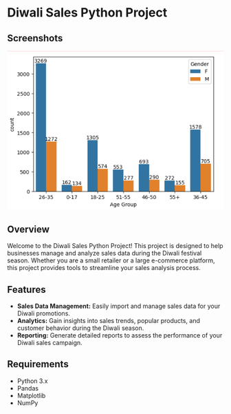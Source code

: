 
# Diwali Sales Python Project


## Screenshots

![App Screenshot](https://github.com/PinjuPatel13/Diwali_Sales_Python/blob/main/jpg.png)


## Overview
Welcome to the Diwali Sales Python Project! This project is designed to help businesses manage and analyze sales data during the Diwali festival season. Whether you are a small retailer or a large e-commerce platform, this project provides tools to streamline your sales analysis process.

## Features
- **Sales Data Management:** 
Easily import and manage sales data for your Diwali promotions.
- **Analytics:** 
Gain insights into sales trends, popular products, and customer behavior during the Diwali season.
- **Reporting:** 
Generate detailed reports to assess the performance of your Diwali sales campaign.

## Requirements
- Python 3.x
- Pandas
- Matplotlib
- NumPy







